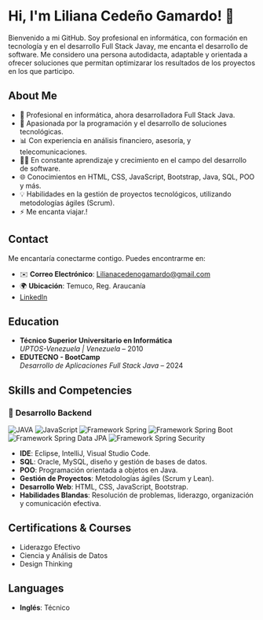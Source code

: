 # Hi, I'm Liliana Cedeño Gamardo! 👋

Bienvenido a mi GitHub. Soy profesional en informática, con formación en tecnología y en el desarrollo Full Stack Javay,
me encanta el desarrollo de software. Me considero una persona autodidacta, adaptable y orientada a ofrecer soluciones que 
permitan optimizarar los resultados de los proyectos en los que participo.

## About Me
- 💼 Profesional en informática, ahora desarrolladora Full Stack Java.
- 🚀 Apasionada por la programación y el desarrollo de soluciones tecnológicas.
- 📊 Con experiencia en análisis financiero, asesoría, y telecomunicaciones.
- 🧑‍💻 En constante aprendizaje y crecimiento en el campo del desarrollo de software.
- 🌐 Conocimientos en HTML, CSS, JavaScript, Bootstrap, Java, SQL, POO y más.
- 💡 Habilidades en la gestión de proyectos tecnológicos, utilizando metodologías ágiles (Scrum).
- ⚡ Me encanta viajar.!
## Contact
Me encantaría conectarme contigo. Puedes encontrarme en:

- ✉️ **Correo Electrónico**: Lilianacedenogamardo@gmail.com
- 🌍 **Ubicación**: Temuco, Reg. Araucanía
- [LinkedIn](https://www.linkedin.com/in/lilianacedeno/)

## Education
- **Técnico Superior Universitario en Informática**  
  *UPTOS-Venezuela | Venezuela* – 2010
- **EDUTECNO - BootCamp**  
  *Desarrollo de Aplicaciones Full Stack Java* – 2024

## Skills and Competencies
### 🔨 **Desarrollo Backend**

![JAVA](https://img.shields.io/badge/Java-ED8B00?style=for-the-badge&logo=openjdk&logoColor=white) ![JavaScript](https://img.shields.io/badge/JavaScript-323330?style=for-the-badge&logo=javascript&logoColor=F7DF1E) ![Framework Spring](https://img.shields.io/badge/Spring%20framework-6DB33F?style=for-the-badge&logo=spring&logoColor=white) ![Framework Spring Boot](https://img.shields.io/badge/SpringBoot-6DB33F?style=for-the-badge&logo=Spring&logoColor=white) ![Framework Spring Data JPA](https://img.shields.io/badge/Spring_data_jpa-6DB33F?style=for-the-badge&logo=SpringSecurity&logoColor=white) ![Framework Spring Security](https://img.shields.io/badge/Spring%20Security-6DB33F?style=for-the-badge&logo=springsecurity&logoColor=white)

- **IDE**: Eclipse, IntelliJ, Visual Studio Code.  
- **SQL**: Oracle, MySQL, diseño y gestión de bases de datos.  
- **POO**: Programación orientada a objetos en Java.  
- **Gestión de Proyectos**: Metodologías ágiles (Scrum y Lean).  
- **Desarrollo Web**: HTML, CSS, JavaScript, Bootstrap.  
- **Habilidades Blandas**: Resolución de problemas, liderazgo, organización y comunicación efectiva.

## Certifications & Courses
- Liderazgo Efectivo
- Ciencia y Análisis de Datos
- Design Thinking

## Languages
- **Inglés**: Técnico
